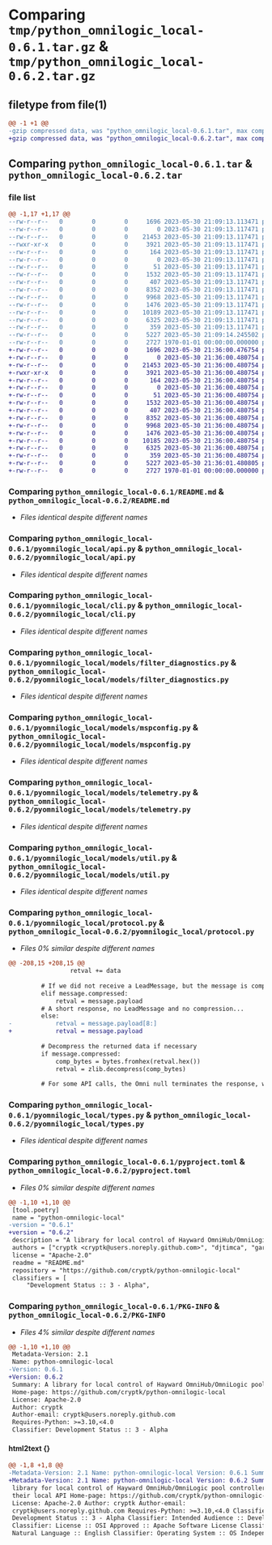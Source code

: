 # Comparing `tmp/python_omnilogic_local-0.6.1.tar.gz` & `tmp/python_omnilogic_local-0.6.2.tar.gz`

## filetype from file(1)

```diff
@@ -1 +1 @@
-gzip compressed data, was "python_omnilogic_local-0.6.1.tar", max compression
+gzip compressed data, was "python_omnilogic_local-0.6.2.tar", max compression
```

## Comparing `python_omnilogic_local-0.6.1.tar` & `python_omnilogic_local-0.6.2.tar`

### file list

```diff
@@ -1,17 +1,17 @@
--rw-r--r--   0        0        0     1696 2023-05-30 21:09:13.113471 python_omnilogic_local-0.6.1/README.md
--rw-r--r--   0        0        0        0 2023-05-30 21:09:13.117471 python_omnilogic_local-0.6.1/pyomnilogic_local/__init__.py
--rw-r--r--   0        0        0    21453 2023-05-30 21:09:13.117471 python_omnilogic_local-0.6.1/pyomnilogic_local/api.py
--rwxr-xr-x   0        0        0     3921 2023-05-30 21:09:13.117471 python_omnilogic_local-0.6.1/pyomnilogic_local/cli.py
--rw-r--r--   0        0        0      164 2023-05-30 21:09:13.117471 python_omnilogic_local-0.6.1/pyomnilogic_local/exceptions.py
--rw-r--r--   0        0        0        0 2023-05-30 21:09:13.117471 python_omnilogic_local-0.6.1/pyomnilogic_local/models/__init__.py
--rw-r--r--   0        0        0       51 2023-05-30 21:09:13.117471 python_omnilogic_local-0.6.1/pyomnilogic_local/models/const.py
--rw-r--r--   0        0        0     1532 2023-05-30 21:09:13.117471 python_omnilogic_local-0.6.1/pyomnilogic_local/models/filter_diagnostics.py
--rw-r--r--   0        0        0      407 2023-05-30 21:09:13.117471 python_omnilogic_local-0.6.1/pyomnilogic_local/models/leadmessage.py
--rw-r--r--   0        0        0     8352 2023-05-30 21:09:13.117471 python_omnilogic_local-0.6.1/pyomnilogic_local/models/mspconfig.py
--rw-r--r--   0        0        0     9968 2023-05-30 21:09:13.117471 python_omnilogic_local-0.6.1/pyomnilogic_local/models/telemetry.py
--rw-r--r--   0        0        0     1476 2023-05-30 21:09:13.117471 python_omnilogic_local-0.6.1/pyomnilogic_local/models/util.py
--rw-r--r--   0        0        0    10189 2023-05-30 21:09:13.117471 python_omnilogic_local-0.6.1/pyomnilogic_local/protocol.py
--rw-r--r--   0        0        0     6325 2023-05-30 21:09:13.117471 python_omnilogic_local-0.6.1/pyomnilogic_local/types.py
--rw-r--r--   0        0        0      359 2023-05-30 21:09:13.117471 python_omnilogic_local-0.6.1/pyomnilogic_local/util.py
--rw-r--r--   0        0        0     5227 2023-05-30 21:09:14.245502 python_omnilogic_local-0.6.1/pyproject.toml
--rw-r--r--   0        0        0     2727 1970-01-01 00:00:00.000000 python_omnilogic_local-0.6.1/PKG-INFO
+-rw-r--r--   0        0        0     1696 2023-05-30 21:36:00.476754 python_omnilogic_local-0.6.2/README.md
+-rw-r--r--   0        0        0        0 2023-05-30 21:36:00.480754 python_omnilogic_local-0.6.2/pyomnilogic_local/__init__.py
+-rw-r--r--   0        0        0    21453 2023-05-30 21:36:00.480754 python_omnilogic_local-0.6.2/pyomnilogic_local/api.py
+-rwxr-xr-x   0        0        0     3921 2023-05-30 21:36:00.480754 python_omnilogic_local-0.6.2/pyomnilogic_local/cli.py
+-rw-r--r--   0        0        0      164 2023-05-30 21:36:00.480754 python_omnilogic_local-0.6.2/pyomnilogic_local/exceptions.py
+-rw-r--r--   0        0        0        0 2023-05-30 21:36:00.480754 python_omnilogic_local-0.6.2/pyomnilogic_local/models/__init__.py
+-rw-r--r--   0        0        0       51 2023-05-30 21:36:00.480754 python_omnilogic_local-0.6.2/pyomnilogic_local/models/const.py
+-rw-r--r--   0        0        0     1532 2023-05-30 21:36:00.480754 python_omnilogic_local-0.6.2/pyomnilogic_local/models/filter_diagnostics.py
+-rw-r--r--   0        0        0      407 2023-05-30 21:36:00.480754 python_omnilogic_local-0.6.2/pyomnilogic_local/models/leadmessage.py
+-rw-r--r--   0        0        0     8352 2023-05-30 21:36:00.480754 python_omnilogic_local-0.6.2/pyomnilogic_local/models/mspconfig.py
+-rw-r--r--   0        0        0     9968 2023-05-30 21:36:00.480754 python_omnilogic_local-0.6.2/pyomnilogic_local/models/telemetry.py
+-rw-r--r--   0        0        0     1476 2023-05-30 21:36:00.480754 python_omnilogic_local-0.6.2/pyomnilogic_local/models/util.py
+-rw-r--r--   0        0        0    10185 2023-05-30 21:36:00.480754 python_omnilogic_local-0.6.2/pyomnilogic_local/protocol.py
+-rw-r--r--   0        0        0     6325 2023-05-30 21:36:00.480754 python_omnilogic_local-0.6.2/pyomnilogic_local/types.py
+-rw-r--r--   0        0        0      359 2023-05-30 21:36:00.480754 python_omnilogic_local-0.6.2/pyomnilogic_local/util.py
+-rw-r--r--   0        0        0     5227 2023-05-30 21:36:01.480805 python_omnilogic_local-0.6.2/pyproject.toml
+-rw-r--r--   0        0        0     2727 1970-01-01 00:00:00.000000 python_omnilogic_local-0.6.2/PKG-INFO
```

### Comparing `python_omnilogic_local-0.6.1/README.md` & `python_omnilogic_local-0.6.2/README.md`

 * *Files identical despite different names*

### Comparing `python_omnilogic_local-0.6.1/pyomnilogic_local/api.py` & `python_omnilogic_local-0.6.2/pyomnilogic_local/api.py`

 * *Files identical despite different names*

### Comparing `python_omnilogic_local-0.6.1/pyomnilogic_local/cli.py` & `python_omnilogic_local-0.6.2/pyomnilogic_local/cli.py`

 * *Files identical despite different names*

### Comparing `python_omnilogic_local-0.6.1/pyomnilogic_local/models/filter_diagnostics.py` & `python_omnilogic_local-0.6.2/pyomnilogic_local/models/filter_diagnostics.py`

 * *Files identical despite different names*

### Comparing `python_omnilogic_local-0.6.1/pyomnilogic_local/models/mspconfig.py` & `python_omnilogic_local-0.6.2/pyomnilogic_local/models/mspconfig.py`

 * *Files identical despite different names*

### Comparing `python_omnilogic_local-0.6.1/pyomnilogic_local/models/telemetry.py` & `python_omnilogic_local-0.6.2/pyomnilogic_local/models/telemetry.py`

 * *Files identical despite different names*

### Comparing `python_omnilogic_local-0.6.1/pyomnilogic_local/models/util.py` & `python_omnilogic_local-0.6.2/pyomnilogic_local/models/util.py`

 * *Files identical despite different names*

### Comparing `python_omnilogic_local-0.6.1/pyomnilogic_local/protocol.py` & `python_omnilogic_local-0.6.2/pyomnilogic_local/protocol.py`

 * *Files 0% similar despite different names*

```diff
@@ -208,15 +208,15 @@
                 retval += data
 
         # If we did not receive a LeadMessage, but the message is compressed anyway...
         elif message.compressed:
             retval = message.payload
         # A short response, no LeadMessage and no compression...
         else:
-            retval = message.payload[8:]
+            retval = message.payload
 
         # Decompress the returned data if necessary
         if message.compressed:
             comp_bytes = bytes.fromhex(retval.hex())
             retval = zlib.decompress(comp_bytes)
 
         # For some API calls, the Omni null terminates the response, we are stripping that here to make parsing it later easier
```

### Comparing `python_omnilogic_local-0.6.1/pyomnilogic_local/types.py` & `python_omnilogic_local-0.6.2/pyomnilogic_local/types.py`

 * *Files identical despite different names*

### Comparing `python_omnilogic_local-0.6.1/pyproject.toml` & `python_omnilogic_local-0.6.2/pyproject.toml`

 * *Files 0% similar despite different names*

```diff
@@ -1,10 +1,10 @@
 [tool.poetry]
 name = "python-omnilogic-local"
-version = "0.6.1"
+version = "0.6.2"
 description = "A library for local control of Hayward OmniHub/OmniLogic pool controllers using their local API"
 authors = ["cryptk <cryptk@users.noreply.github.com>", "djtimca", "garionphx"]
 license = "Apache-2.0"
 readme = "README.md"
 repository = "https://github.com/cryptk/python-omnilogic-local"
 classifiers = [
     "Development Status :: 3 - Alpha",
```

### Comparing `python_omnilogic_local-0.6.1/PKG-INFO` & `python_omnilogic_local-0.6.2/PKG-INFO`

 * *Files 4% similar despite different names*

```diff
@@ -1,10 +1,10 @@
 Metadata-Version: 2.1
 Name: python-omnilogic-local
-Version: 0.6.1
+Version: 0.6.2
 Summary: A library for local control of Hayward OmniHub/OmniLogic pool controllers using their local API
 Home-page: https://github.com/cryptk/python-omnilogic-local
 License: Apache-2.0
 Author: cryptk
 Author-email: cryptk@users.noreply.github.com
 Requires-Python: >=3.10,<4.0
 Classifier: Development Status :: 3 - Alpha
```

#### html2text {}

```diff
@@ -1,8 +1,8 @@
-Metadata-Version: 2.1 Name: python-omnilogic-local Version: 0.6.1 Summary: A
+Metadata-Version: 2.1 Name: python-omnilogic-local Version: 0.6.2 Summary: A
 library for local control of Hayward OmniHub/OmniLogic pool controllers using
 their local API Home-page: https://github.com/cryptk/python-omnilogic-local
 License: Apache-2.0 Author: cryptk Author-email:
 cryptk@users.noreply.github.com Requires-Python: >=3.10,<4.0 Classifier:
 Development Status :: 3 - Alpha Classifier: Intended Audience :: Developers
 Classifier: License :: OSI Approved :: Apache Software License Classifier:
 Natural Language :: English Classifier: Operating System :: OS Independent
```

